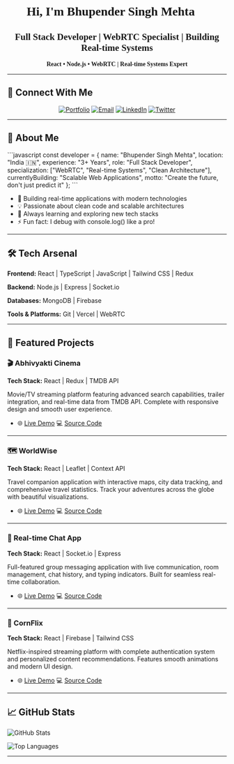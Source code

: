 <div align="center" style="font-family: 'Pixelify Sans', cursive;">

# Hi, I'm Bhupender Singh Mehta 👋
## Full Stack Developer | WebRTC Specialist | Building Real-time Systems

**React • Node.js • WebRTC | Real-time Systems Expert**

</div>

---

## 🔗 Connect With Me

<div align="center">

[![Portfolio](https://img.shields.io/badge/Portfolio-Visit%20Site-667EEA?style=for-the-badge&logo=netlify&logoColor=white)](https://bhupender-singh.netlify.app)
[![Email](https://img.shields.io/badge/Email-Contact%20Me-EA4335?style=for-the-badge&logo=gmail&logoColor=white)](mailto:b.mehtaa2021@gmail.com)
[![LinkedIn](https://img.shields.io/badge/LinkedIn-Connect-0A66C2?style=for-the-badge&logo=linkedin&logoColor=white)](https://www.linkedin.com/in/bhupender-mehta-661331226)
[![Twitter](https://img.shields.io/badge/Twitter-Follow-1DA1F2?style=for-the-badge&logo=twitter&logoColor=white)](https://x.com/Bhupender_Codes)

</div>

---

## 🎯 About Me

\`\`\`javascript
const developer = {
  name: "Bhupender Singh Mehta",
  location: "India 🇮🇳",
  experience: "3+ Years",
  role: "Full Stack Developer",
  specialization: ["WebRTC", "Real-time Systems", "Clean Architecture"],
  currentlyBuilding: "Scalable Web Applications",
  motto: "Create the future, don't just predict it"
};
\`\`\`

- 🔭 Building real-time applications with modern technologies
- 💡 Passionate about clean code and scalable architectures
- 🌱 Always learning and exploring new tech stacks
- ⚡ Fun fact: I debug with console.log() like a pro!

---

## 🛠️ Tech Arsenal

**Frontend:** React | TypeScript | JavaScript | Tailwind CSS | Redux

**Backend:** Node.js | Express | Socket.io

**Databases:** MongoDB | Firebase

**Tools & Platforms:** Git | Vercel | WebRTC

---

## 🎨 Featured Projects

### 🎬 Abhivyakti Cinema
**Tech Stack:** React | Redux | TMDB API

Movie/TV streaming platform featuring advanced search capabilities, trailer integration, and real-time data from TMDB API. Complete with responsive design and smooth user experience.

- 🌐 [Live Demo](https://abhivyakti-cinema.vercel.app)   💻 [Source Code](https://github.com/bhupender2/Abhivyakti-Cinema)

---

### 🗺️ WorldWise
**Tech Stack:** React | Leaflet | Context API

Travel companion application with interactive maps, city data tracking, and comprehensive travel statistics. Track your adventures across the globe with beautiful visualizations.

- 🌐 [Live Demo](https://world-wise-teal-seven.vercel.app) 💻 [Source Code](https://github.com/bhupender2/WorldWise)
  

---

### 💬 Real-time Chat App
**Tech Stack:** React | Socket.io | Express

Full-featured group messaging application with live communication, room management, chat history, and typing indicators. Built for seamless real-time collaboration.

- 🌐 [Live Demo](https://chat-app-five-teal.vercel.app)  💻 [Source Code](https://github.com/bhupender2/chat-app)

---

### 🎥 CornFlix
**Tech Stack:** React | Firebase | Tailwind CSS

Netflix-inspired streaming platform with complete authentication system and personalized content recommendations. Features smooth animations and modern UI design.

- 🌐 [Live Demo](https://corn-flix.vercel.app)  💻 [Source Code](https://github.com/bhupender2/CornFlix)


---

## 📈 GitHub Stats

![GitHub Stats](https://github-readme-stats.vercel.app/api?username=bhupender2&show_icons=true&theme=radical&hide_border=true&bg_color=1a1b27&title_color=667EEA&icon_color=bf91f3&text_color=c9d1d9&count_private=true)

![Top Languages](https://github-readme-stats.vercel.app/api/top-langs/?username=bhupender2&layout=compact&theme=radical&hide_border=true&bg_color=1a1b27&title_color=667EEA&text_color=c9d1d9&langs_count=8)

---
